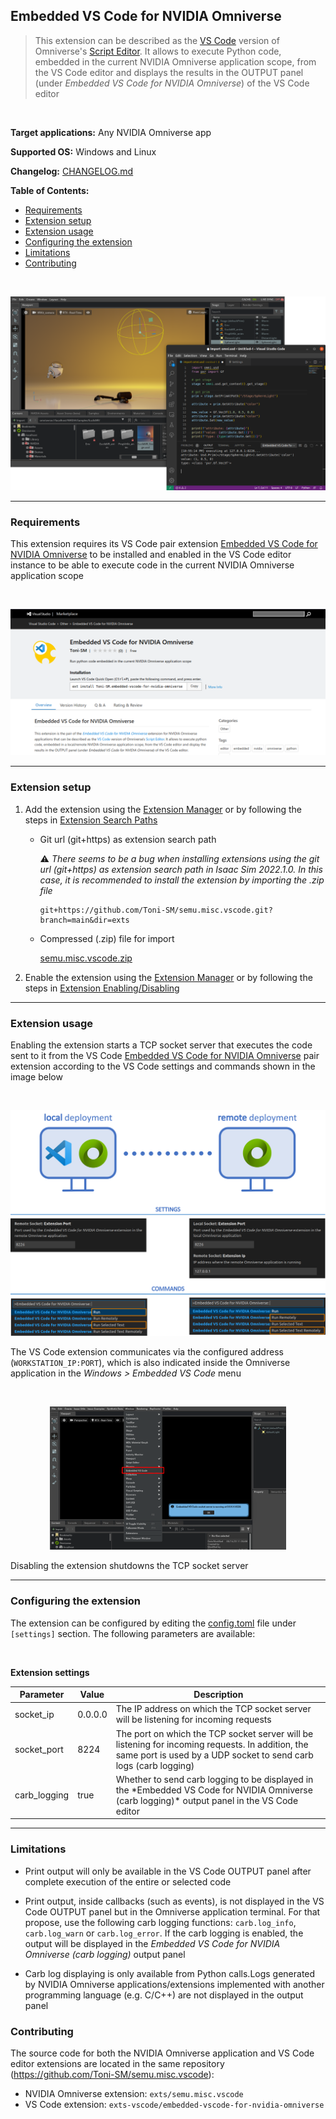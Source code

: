 ## Embedded VS Code for NVIDIA Omniverse

> This extension can be described as the [VS Code](https://code.visualstudio.com/) version of Omniverse's [Script Editor](https://docs.omniverse.nvidia.com/prod_extensions/prod_extensions/ext_script-editor.html). It allows to execute Python code, embedded in the current NVIDIA Omniverse application scope, from the VS Code editor and displays the results in the OUTPUT panel (under *Embedded VS Code for NVIDIA Omniverse*) of the VS Code editor

<br>

**Target applications:** Any NVIDIA Omniverse app

**Supported OS:** Windows and Linux

**Changelog:** [CHANGELOG.md](exts/semu.misc.vscode/docs/CHANGELOG.md)

**Table of Contents:**

- [Requirements](#requirements)
- [Extension setup](#setup)
- [Extension usage](#usage)
- [Configuring the extension](#config)
- [Limitations](#limitations)
- [Contributing](#contributing)

<br>

![showcase](exts/semu.misc.vscode/data/preview.png)

<hr>

<a name="requirements"></a>
### Requirements

This extension requires its VS Code pair extension [Embedded VS Code for NVIDIA Omniverse](https://marketplace.visualstudio.com/items?itemName=Toni-SM.embedded-vscode-for-nvidia-omniverse) to be installed and enabled in the VS Code editor instance to be able to execute code in the current NVIDIA Omniverse application scope

<br>

![vscode_ext](exts/semu.misc.vscode/data/vscode_ext.png)

<hr>

<a name="setup"></a>
### Extension setup

1. Add the extension using the [Extension Manager](https://docs.omniverse.nvidia.com/prod_extensions/prod_extensions/ext_extension-manager.html) or by following the steps in [Extension Search Paths](https://docs.omniverse.nvidia.com/py/kit/docs/guide/extensions.html#extension-search-paths)

    * Git url (git+https) as extension search path

        :warning: *There seems to be a bug when installing extensions using the git url (git+https) as extension search path in Isaac Sim 2022.1.0. In this case, it is recommended to install the extension by importing the .zip file*
    
        ```
        git+https://github.com/Toni-SM/semu.misc.vscode.git?branch=main&dir=exts
        ```

    * Compressed (.zip) file for import

        [semu.misc.vscode.zip](https://github.com/Toni-SM/semu.misc.vscode/releases)

2. Enable the extension using the [Extension Manager](https://docs.omniverse.nvidia.com/prod_extensions/prod_extensions/ext_extension-manager.html) or by following the steps in [Extension Enabling/Disabling](https://docs.omniverse.nvidia.com/py/kit/docs/guide/extensions.html#extension-enabling-disabling)

<hr>

<a name="usage"></a>
### Extension usage

Enabling the extension starts a TCP socket server that executes the code sent to it from the VS Code [Embedded VS Code for NVIDIA Omniverse](https://marketplace.visualstudio.com/items?itemName=Toni-SM.embedded-vscode-for-nvidia-omniverse) pair extension according to the VS Code settings and commands shown in the image below

<br>

![preview1](exts/semu.misc.vscode/data/vscode_ext1.png)

The VS Code extension communicates via the configured address (`WORKSTATION_IP:PORT`), which is also indicated inside the Omniverse application in the *Windows > Embedded VS Code* menu

<br>
<p align="center">
  <img src="exts/semu.misc.vscode/data/preview1.png" width="75%">
</p>

Disabling the extension shutdowns the TCP socket server

<hr>

<a name="config"></a>
### Configuring the extension

The extension can be configured by editing the [config.toml](exts/semu.misc.vscode/config/extension.toml) file under `[settings]` section. The following parameters are available:

<br>

**Extension settings**

<table class="table table-striped table-bordered">
  <thead>
    <tr>
      <th>Parameter</th>
      <th>Value</th>
      <th>Description</th>
    </tr>
  </thead>
  <tbody>
    <tr>
      <td>socket_ip</td>
      <td>0.0.0.0</td>
      <td>The IP address on which the TCP socket server will be listening for incoming requests</td>
    </tr>
    <tr>
      <td>socket_port</td>
      <td>8224</td>
      <td>The port on which the TCP socket server will be listening for incoming requests. In addition, the same port is used by a UDP socket to send carb logs (carb logging)</td>
    </tr>
    <tr>
      <td>carb_logging</td>
      <td>true</td>
      <td>Whether to send carb logging to be displayed in the *Embedded VS Code for NVIDIA Omniverse (carb logging)* output panel in the VS Code editor</td>
    </tr>
  </tbody>
</table>

<hr>

<a name="limitations"></a>
### Limitations

- Print output will only be available in the VS Code OUTPUT panel after complete execution of the entire or selected code

- Print output, inside callbacks (such as events), is not displayed in the VS Code OUTPUT panel but in the Omniverse application terminal. For that propose, use the following carb logging functions: `carb.log_info`, `carb.log_warn` or `carb.log_error`. If the carb logging is enabled, the output will be displayed in the *Embedded VS Code for NVIDIA Omniverse (carb logging)* output panel

- Carb log displaying is only available from Python calls.Logs generated by NVIDIA Omniverse applications/extensions implemented with another programming language (e.g. C/C++) are not displayed in the output panel

<a name="contributing"></a>
### Contributing

The source code for both the NVIDIA Omniverse application and VS Code editor extensions are located in the same repository (https://github.com/Toni-SM/semu.misc.vscode):

- NVIDIA Omniverse extension: `exts/semu.misc.vscode` 
- VS Code extension: `exts-vscode/embedded-vscode-for-nvidia-omniverse`

